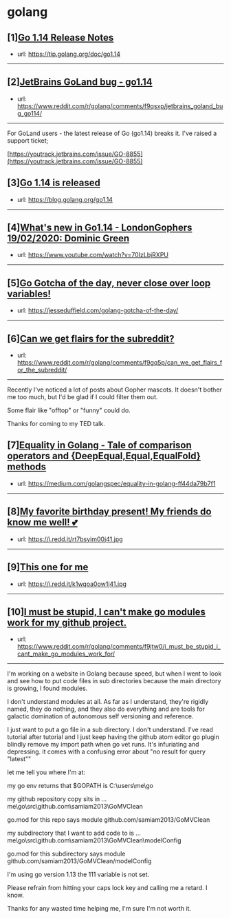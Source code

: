 # golang
## [1][Go 1.14 Release Notes](https://www.reddit.com/r/golang/comments/f9gl15/go_114_release_notes/)
- url: https://tip.golang.org/doc/go1.14
---

## [2][JetBrains GoLand bug - go1.14](https://www.reddit.com/r/golang/comments/f9qsxp/jetbrains_goland_bug_go114/)
- url: https://www.reddit.com/r/golang/comments/f9qsxp/jetbrains_goland_bug_go114/
---
For GoLand users - the latest release of Go (go1.14) breaks it. I've raised a support ticket;

[https://youtrack.jetbrains.com/issue/GO-8855](https://youtrack.jetbrains.com/issue/GO-8855)
## [3][Go 1.14 is released](https://www.reddit.com/r/golang/comments/f9hvj2/go_114_is_released/)
- url: https://blog.golang.org/go1.14
---

## [4][What's new in Go1.14 - LondonGophers 19/02/2020: Dominic Green](https://www.reddit.com/r/golang/comments/f9qsl6/whats_new_in_go114_londongophers_19022020_dominic/)
- url: https://www.youtube.com/watch?v=70IzLbjRXPU
---

## [5][Go Gotcha of the day, never close over loop variables!](https://www.reddit.com/r/golang/comments/f9sayq/go_gotcha_of_the_day_never_close_over_loop/)
- url: https://jesseduffield.com/golang-gotcha-of-the-day/
---

## [6][Can we get flairs for the subreddit?](https://www.reddit.com/r/golang/comments/f9gq5p/can_we_get_flairs_for_the_subreddit/)
- url: https://www.reddit.com/r/golang/comments/f9gq5p/can_we_get_flairs_for_the_subreddit/
---
Recently I've noticed a lot of posts about Gopher mascots. It doesn't bother me too much, but I'd be glad if I could filter them out. 

Some flair like "offtop" or "funny" could do. 

Thanks for coming to my TED talk.
## [7][Equality in Golang - Tale of comparison operators and {DeepEqual,Equal,EqualFold} methods](https://www.reddit.com/r/golang/comments/f9spjk/equality_in_golang_tale_of_comparison_operators/)
- url: https://medium.com/golangspec/equality-in-golang-ff44da79b7f1
---

## [8][My favorite birthday present! My friends do know me well! 💕](https://www.reddit.com/r/golang/comments/f94oza/my_favorite_birthday_present_my_friends_do_know/)
- url: https://i.redd.it/rt7bsyim00j41.jpg
---

## [9][This one for me](https://www.reddit.com/r/golang/comments/f98kz4/this_one_for_me/)
- url: https://i.redd.it/k1wqoa0ow1j41.jpg
---

## [10][I must be stupid, I can't make go modules work for my github project.](https://www.reddit.com/r/golang/comments/f9jtw0/i_must_be_stupid_i_cant_make_go_modules_work_for/)
- url: https://www.reddit.com/r/golang/comments/f9jtw0/i_must_be_stupid_i_cant_make_go_modules_work_for/
---
I'm working on a website in Golang because speed, but when I went to look and see how to put code files in sub directories because the main directory is growing, I found modules.

I don't understand modules at all. As far as I understand, they're rigidly named, they do nothing,  and they also do everything and are tools for galactic domination of autonomous self versioning and reference.

I just want to put a go file in a sub directory. I don't understand. I've read tutorial after tutorial and I just keep having the github atom editor go plugin blindly remove my import path when go vet runs. It's infuriating and depressing. it comes with a confusing error about "no result for query "latest""

let me tell you where I'm at:

my go env returns that $GOPATH is C:\\users\\me\\go

my github repository copy sits in ... me\\go\\src\\github.com\\samiam2013\\GoMVClean

go.mod for this repo says module github.com/samiam2013/GoMVClean

my subdirectory that I want to add code to is ... me\\go\\src\\github.com\\samiam2013\\GoMVClean\\modelConfig

go.mod for this subdirectory says module github.com/samiam2013/GoMVClean/modelConfig

I'm using go version 1.13 the 111 variable is not set.

Please refrain from hitting your caps lock key and calling me a retard. I know.

Thanks for any wasted time helping me, I'm sure I'm not worth it.
